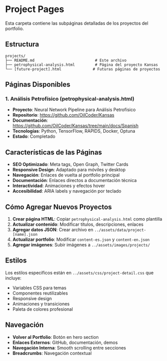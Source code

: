 # Project Pages

Esta carpeta contiene las subpáginas detalladas de los proyectos del portfolio.

## Estructura

```
projects/
├── README.md                           # Este archivo
├── petrophysical-analysis.html         # Página del proyecto Kansas
└── [future-project].html              # Futuras páginas de proyectos
```

## Páginas Disponibles

### 1. Análisis Petrofísico (petrophysical-analysis.html)
- **Proyecto**: Neural Network Pipeline para Análisis Petrofísico
- **Repositorio**: https://github.com/OilCoder/Kansas
- **Documentación**: https://github.com/OilCoder/Kansas/tree/main/docs/Spanish
- **Tecnologías**: Python, TensorFlow, RAPIDS, Docker, Optuna
- **Estado**: Completado

## Características de las Páginas

- **SEO Optimizado**: Meta tags, Open Graph, Twitter Cards
- **Responsive Design**: Adaptado para móviles y desktop
- **Navegación**: Enlaces de vuelta al portfolio principal
- **Documentación**: Enlaces directos a documentación técnica
- **Interactividad**: Animaciones y efectos hover
- **Accesibilidad**: ARIA labels y navegación por teclado

## Cómo Agregar Nuevos Proyectos

1. **Crear página HTML**: Copiar `petrophysical-analysis.html` como plantilla
2. **Actualizar contenido**: Modificar títulos, descripciones, enlaces
3. **Agregar datos JSON**: Crear archivo en `../assets/data/project-[name].json`
4. **Actualizar portfolio**: Modificar `content-es.json` y `content-en.json`
5. **Agregar imágenes**: Subir imágenes a `../assets/images/projects/`

## Estilos

Los estilos específicos están en `../assets/css/project-detail.css` que incluye:
- Variables CSS para temas
- Componentes reutilizables
- Responsive design
- Animaciones y transiciones
- Paleta de colores profesional

## Navegación

- **Volver al Portfolio**: Botón en hero section
- **Enlaces Externos**: GitHub, documentación, demos
- **Navegación Interna**: Smooth scrolling entre secciones
- **Breadcrumbs**: Navegación contextual 